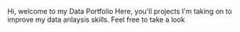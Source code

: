 Hi, welcome to my Data Portfolio
Here, you'll projects I'm taking on to improve my data anlaysis skills. Feel free to take a look
